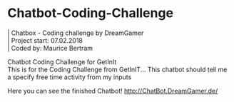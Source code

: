 # Chatbot-Coding-Challenge<br/>
|	Chatbox - Coding challenge by DreamGamer<br/>
|	Project start: 07.02.2018	<br/>
|	Coded by: Maurice Bertram<br/>



Chatbot Coding Challenge for GetInIt<br/>
This is for the Coding Challenge from GetInIT... This chatbot should  tell me a specify free time activity from my inputs<br/>


Here you can see the finished Chatbot!
http://ChatBot.DreamGamer.de/
